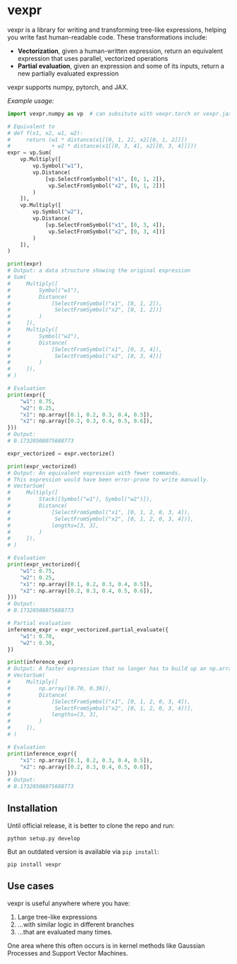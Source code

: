 # vexpr

vexpr is a library for writing and transforming tree-like expressions, helping you write fast human-readable code. These transformations include:

- **Vectorization**, given a human-written expression, return an equivalent expression that uses parallel, vectorized operations
- **Partial evaluation**, given an expression and some of its inputs, return a new partially evaluated expression

vexpr supports numpy, pytorch, and JAX.

*Example usage:*

```python
import vexpr.numpy as vp  # can subsitute with vexpr.torch or vexpr.jax

# Equivalent to
# def f(x1, x2, w1, w2):
#     return (w1 * distance(x1[[0, 1, 2], x2[[0, 1, 2]]])
#             + w2 * distance(x1[[0, 3, 4], x2[[0, 3, 4]]]))
expr = vp.Sum(
    vp.Multiply([
        vp.Symbol("w1"),
        vp.Distance(
            [vp.SelectFromSymbol("x1", [0, 1, 2]),
             vp.SelectFromSymbol("x2", [0, 1, 2])]
        )
    ]),
    vp.Multiply([
        vp.Symbol("w2"),
        vp.Distance(
            [vp.SelectFromSymbol("x1", [0, 3, 4]),
             vp.SelectFromSymbol("x2", [0, 3, 4])]
        )
    ]),
)

print(expr)
# Output: a data structure showing the original expression
# Sum(
#     Multiply([
#         Symbol("w1"),
#         Distance(
#             [SelectFromSymbol("x1", [0, 1, 2]),
#              SelectFromSymbol("x2", [0, 1, 2])]
#         )
#     ]),
#     Multiply([
#         Symbol("w2"),
#         Distance(
#             [SelectFromSymbol("x1", [0, 3, 4]),
#              SelectFromSymbol("x2", [0, 3, 4])]
#         )
#     ]),
# )

# Evaluation
print(expr({
    "w1": 0.75,
    "w2": 0.25,
    "x1": np.array([0.1, 0.2, 0.3, 0.4, 0.5]),
    "x2": np.array([0.2, 0.3, 0.4, 0.5, 0.6]),
}))
# Output:
# 0.17320508075688773

expr_vectorized = expr.vectorize()

print(expr_vectorized)
# Output: An equivalent expression with fewer commands.
# This expression would have been error-prone to write manually.
# VectorSum(
#     Multiply([
#         Stack([Symbol("w1"), Symbol("w2")]),
#         Distance(
#             [SelectFromSymbol("x1", [0, 1, 2, 0, 3, 4]),
#              SelectFromSymbol("x2", [0, 1, 2, 0, 3, 4])],
#             lengths=[3, 3],
#         )
#     ]),
# )

# Evaluation
print(expr_vectorized({
    "w1": 0.75,
    "w2": 0.25,
    "x1": np.array([0.1, 0.2, 0.3, 0.4, 0.5]),
    "x2": np.array([0.2, 0.3, 0.4, 0.5, 0.6]),
}))
# Output:
# 0.17320508075688773

# Partial evaluation
inference_expr = expr_vectorized.partial_evaluate({
    "w1": 0.70,
    "w2": 0.30,
})

print(inference_expr)
# Output: A faster expression that no longer has to build up an np.array on every execution.
# VectorSum(
#     Multiply([
#         np.array([0.70, 0.30]),
#         Distance(
#             [SelectFromSymbol("x1", [0, 1, 2, 0, 3, 4]),
#              SelectFromSymbol("x2", [0, 1, 2, 0, 3, 4])],
#             lengths=[3, 3],
#         )
#     ]),
# )

# Evaluation
print(inference_expr({
    "x1": np.array([0.1, 0.2, 0.3, 0.4, 0.5]),
    "x2": np.array([0.2, 0.3, 0.4, 0.5, 0.6]),
}))
# Output:
# 0.17320508075688773
```

## Installation

Until official release, it is better to clone the repo and run:

```
python setup.py develop
```

But an outdated version is available via `pip install`:

```
pip install vexpr
```


## Use cases

vexpr is useful anywhere where you have:

1. Large tree-like expressions
2. ...with similar logic in different branches
3. ...that are evaluated many times.

One area where this often occurs is in kernel methods like Gaussian Processes and Support Vector Machines.
